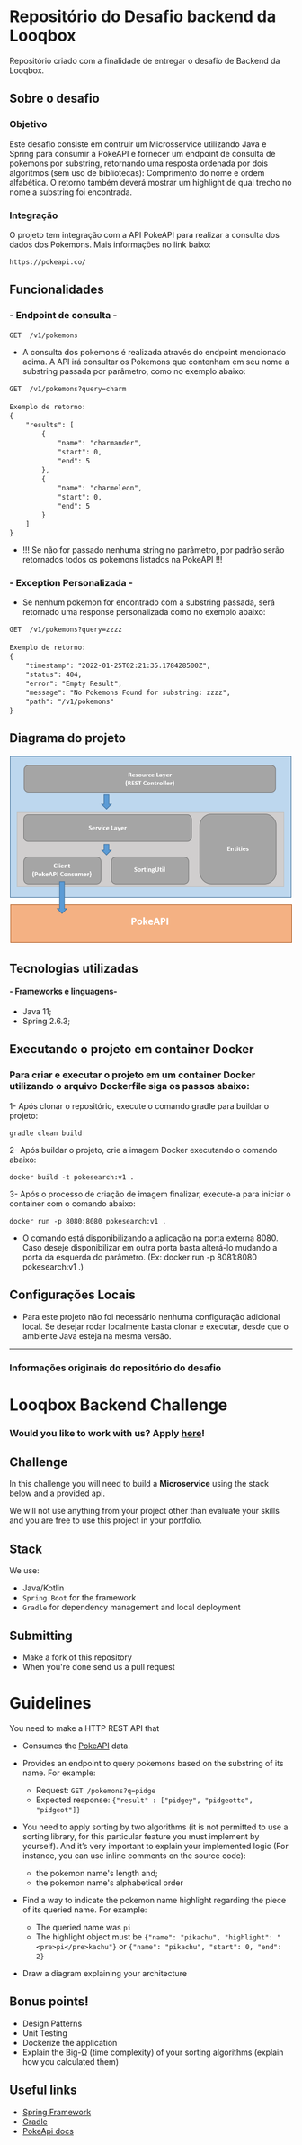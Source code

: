 # Repositório do Desafio backend da Looqbox
Repositório criado com a finalidade de entregar o desafio de Backend da Looqbox.

## Sobre o desafio

### Objetivo
Este desafio consiste em contruir um Microsservice utilizando Java e Spring para consumir a PokeAPI e fornecer um endpoint de consulta de pokemons por substring, retornando uma resposta ordenada por dois algoritmos (sem uso de bibliotecas): Comprimento do nome e ordem alfabética. O retorno também deverá mostrar um highlight de qual trecho no nome a substring foi encontrada.

### Integração
O projeto tem integração com a API PokeAPI para realizar a consulta dos dados dos Pokemons. Mais informações no link baixo:
```
https://pokeapi.co/
```
## Funcionalidades
### - Endpoint de consulta -
```
GET  /v1/pokemons
```
* A consulta dos pokemons é realizada através do endpoint mencionado acima. A API irá consultar os Pokemons que contenham em seu nome a substring passada por parâmetro, como no exemplo abaixo:
```
GET  /v1/pokemons?query=charm

Exemplo de retorno:
{
    "results": [
        {
            "name": "charmander",
            "start": 0,
            "end": 5
        },
        {
            "name": "charmeleon",
            "start": 0,
            "end": 5
        }
    ]
}
```
* !!! Se não for passado nenhuma string no parâmetro, por padrão serão retornados todos os pokemons listados na PokeAPI !!!

### - Exception Personalizada -

* Se nenhum pokemon for encontrado com a substring passada, será retornado uma response personalizada como no exemplo abaixo:
```
GET  /v1/pokemons?query=zzzz

Exemplo de retorno:
{
    "timestamp": "2022-01-25T02:21:35.178428500Z",
    "status": 404,
    "error": "Empty Result",
    "message": "No Pokemons Found for substring: zzzz",
    "path": "/v1/pokemons"
}
```

## Diagrama do projeto

![Diagram](src/main/resources/images/Diagram.png)
## Tecnologias utilizadas
#### - Frameworks e linguagens-
* Java 11; 
* Spring 2.6.3;

## Executando o projeto em container Docker

### Para criar e executar o projeto em um container Docker utilizando o arquivo Dockerfile siga os passos abaixo:

1- Após clonar o repositório, execute o comando gradle para buildar o projeto:
```
gradle clean build
```

2- Após buildar o projeto, crie a imagem Docker executando o comando abaixo:
```
docker build -t pokesearch:v1 .
```

3- Após o processo de criação de imagem finalizar, execute-a para iniciar o container com o comando abaixo:
```
docker run -p 8080:8080 pokesearch:v1 .
```
* O comando está disponibilizando a aplicação na porta externa 8080. Caso deseje disponibilizar em outra porta basta alterá-lo mudando a porta da esquerda do parâmetro. (Ex: docker run -p 8081:8080 pokesearch:v1 .)
## Configurações Locais
* Para este projeto não foi necessário nenhuma configuração adicional local. Se desejar rodar localmente basta clonar e executar, desde que o ambiente Java esteja na mesma versão.


---
### Informações originais do repositório do desafio

# Looqbox Backend Challenge

### Would you like to work with us? Apply [here](https://app.pipefy.com/public_form/840222)!

## Challenge
In this challenge you will need to build a **Microservice** using the stack below and a provided api.

We will not use anything from your project other than evaluate your skills and you are free to use this project in your portfolio.

## Stack
We use:
- Java/Kotlin
- `Spring Boot` for the framework
- `Gradle` for dependency management and local deployment

## Submitting
- Make a fork of this repository
- When you're done send us a pull request

# Guidelines
You need to make a HTTP REST API that 
- Consumes the [PokeAPI](https://pokeapi.co/) data.
- Provides an endpoint to query pokemons based on the substring of its name. For example:
  - Request: `GET /pokemons?q=pidge`
  - Expected response: ```{"result" : ["pidgey", "pidgeotto", "pidgeot"]}```
- You need to apply sorting by two algorithms (it is not permitted to use a sorting library, for this particular feature you must implement by yourself). And it’s very important to explain your implemented logic (For instance, you can use inline comments on the source code): 
  - the pokemon name's length and; 
  - the pokemon name's alphabetical order 
 
- Find a way to indicate the pokemon name highlight regarding the piece of its queried name. For example:
  - The queried name was `pi`
  - The highlight object must be ```{"name": "pikachu", "highlight": "<pre>pi</pre>kachu"}``` or ```{"name": "pikachu", "start": 0, "end": 2}```
- Draw a diagram explaining your architecture

## Bonus points!
- Design Patterns
- Unit Testing
- Dockerize the application
- Explain the Big-Ω (time complexity) of your sorting algorithms (explain how you calculated them)

## Useful links
- [Spring Framework](https://spring.io/)
- [Gradle](https://gradle.org/)
- [PokeApi docs](https://pokeapi.co/docs/v2.html)
